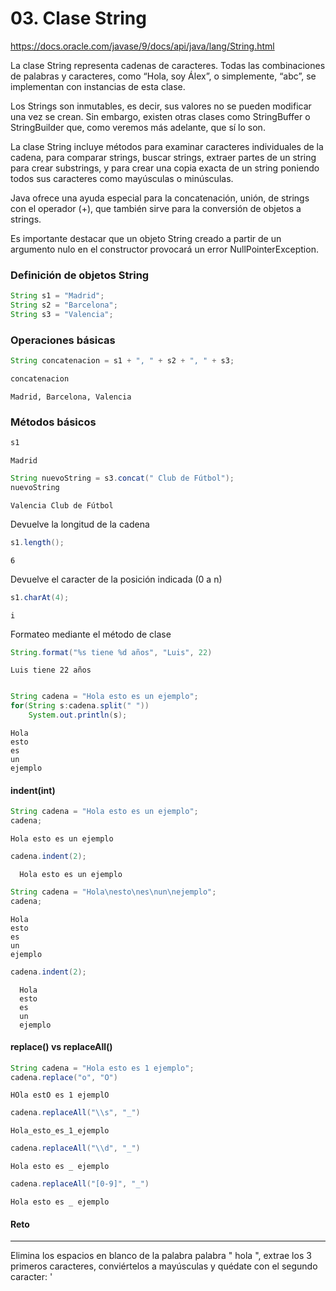 # 03. Clase String

https://docs.oracle.com/javase/9/docs/api/java/lang/String.html

La clase String representa cadenas de caracteres. Todas las combinaciones de palabras y caracteres, como “Hola, soy Álex”, o simplemente, “abc”, se implementan con instancias de esta clase.

Los Strings son inmutables, es decir, sus valores no se pueden modificar una vez se crean. Sin embargo, existen otras clases como StringBuffer o StringBuilder que, como veremos más adelante, que sí lo son.

La clase String incluye métodos para examinar caracteres individuales de la cadena, para comparar strings, buscar strings, extraer partes de un string para crear substrings, y para crear una copia exacta de un string poniendo todos sus caracteres como mayúsculas o minúsculas.

Java ofrece una ayuda especial para la concatenación, unión, de strings con el operador (+), que también sirve para la conversión de objetos a strings. 

Es importante destacar que un objeto String creado a partir de un argumento nulo en el constructor provocará un error NullPointerException.


### Definición de objetos String


```Java
String s1 = "Madrid";
String s2 = "Barcelona";
String s3 = "Valencia";
```

### Operaciones básicas


```Java
String concatenacion = s1 + ", " + s2 + ", " + s3;
```


```Java
concatenacion
```




    Madrid, Barcelona, Valencia



### Métodos básicos


```Java
s1
```




    Madrid




```Java
String nuevoString = s3.concat(" Club de Fútbol");
nuevoString
```




    Valencia Club de Fútbol



Devuelve la longitud de la cadena


```Java
s1.length();
```




    6



Devuelve el caracter de la posición indicada (0 a n)


```Java
s1.charAt(4); 
```




    i



Formateo mediante el método de clase


```Java
String.format("%s tiene %d años", "Luis", 22)
```




    Luis tiene 22 años




```Java

```


```Java
String cadena = "Hola esto es un ejemplo";
for(String s:cadena.split(" ")) 
    System.out.println(s);
```

    Hola
    esto
    es
    un
    ejemplo


#### indent(int)


```Java
String cadena = "Hola esto es un ejemplo";
cadena;
```




    Hola esto es un ejemplo




```Java
cadena.indent(2);
```




      Hola esto es un ejemplo





```Java
String cadena = "Hola\nesto\nes\nun\nejemplo";
cadena;
```




    Hola
    esto
    es
    un
    ejemplo




```Java
cadena.indent(2);
```




      Hola
      esto
      es
      un
      ejemplo




#### replace() vs replaceAll()


```Java
String cadena = "Hola esto es 1 ejemplo";
cadena.replace("o", "O")
```




    HOla estO es 1 ejemplO




```Java
cadena.replaceAll("\\s", "_")
```




    Hola_esto_es_1_ejemplo




```Java
cadena.replaceAll("\\d", "_")
```




    Hola esto es _ ejemplo




```Java
cadena.replaceAll("[0-9]", "_")
```




    Hola esto es _ ejemplo



#### Reto
---
Elimina los espacios en blanco de la palabra palabra " hola ", extrae los 3 primeros caracteres, conviértelos a mayúsculas y quédate con el segundo caracter: '


```Java

```
